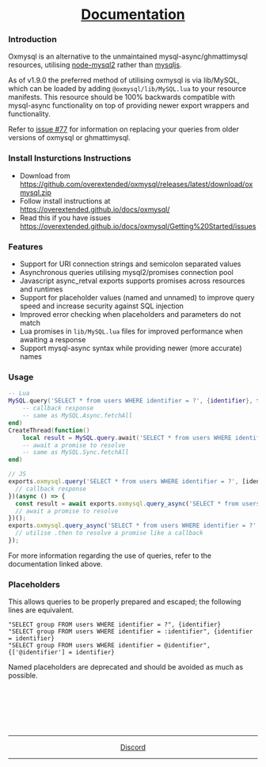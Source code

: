 <h1 align='center'><a href='https://overextended.github.io/docs/oxmysql/'>Documentation</a></h2>

### Introduction

Oxmysql is an alternative to the unmaintained mysql-async/ghmattimysql resources, utilising [node-mysql2](https://github.com/sidorares/node-mysql2) rather than [mysqljs](https://github.com/mysqljs/mysql).

As of v1.9.0 the preferred method of utilising oxmysql is via lib/MySQL, which can be loaded by adding `@oxmysql/lib/MySQL.lua` to your resource manifests. This resource should be 100% backwards compatible with mysql-async functionality on top of providing newer export wrappers and functionality.

Refer to [issue #77](https://github.com/overextended/oxmysql/issues/77) for information on replacing your queries from older versions of oxmysql or ghmattimysql.

### Install Insturctions Instructions

- Download from https://github.com/overextended/oxmysql/releases/latest/download/oxmysql.zip
- Follow install instructions at https://overextended.github.io/docs/oxmysql/
- Read this if you have issues https://overextended.github.io/docs/oxmysql/Getting%20Started/issues

### Features

- Support for URI connection strings and semicolon separated values
- Asynchronous queries utilising mysql2/promises connection pool
- Javascript async_retval exports supports promises across resources and runtimes
- Support for placeholder values (named and unnamed) to improve query speed and increase security against SQL injection
- Improved error checking when placeholders and parameters do not match
- Lua promises in `lib/MySQL.lua` files for improved performance when awaiting a response
- Support mysql-async syntax while providing newer (more accurate) names

### Usage

```lua
-- Lua
MySQL.query('SELECT * from users WHERE identifier = ?', {identifier}, function(result)
    -- callback response
    -- same as MySQL.Async.fetchAll
end)
CreateThread(function()
    local result = MySQL.query.await('SELECT * from users WHERE identifier = ?', {identifier})
    -- await a promise to resolve
    -- same as MySQL.Sync.fetchAll
end)
```

```js
// JS
exports.oxmysql.query('SELECT * from users WHERE identifier = ?', [identifier], (result) => {
  // callback response
})(async () => {
  const result = await exports.oxmysql.query_async('SELECT * from users WHERE identifier = ?', [identifier]);
  // await a promise to resolve
})();
exports.oxmysql.query_async('SELECT * from users WHERE identifier = ?', [identifier]).then((result) => {
  // utilise .then to resolve a promise like a callback
});
```

For more information regarding the use of queries, refer to the documentation linked above.

### Placeholders

This allows queries to be properly prepared and escaped; the following lines are equivalent.

```
"SELECT group FROM users WHERE identifier = ?", {identifier}
"SELECT group FROM users WHERE identifier = :identifier", {identifier = identifier}
"SELECT group FROM users WHERE identifier = @identifier", {['@identifier'] = identifier}
```

Named placeholders are deprecated and should be avoided as much as possible.

<br><br><br><br><br>

<hr>
<p align='center'><a href='https://discord.gg/mEM6eYdXPm'>Discord</a></p>
<hr>
